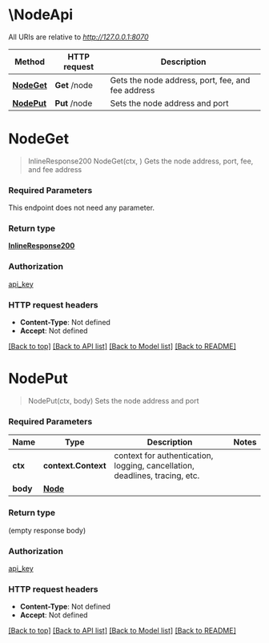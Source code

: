 # \NodeApi

All URIs are relative to *http://127.0.0.1:8070*

Method | HTTP request | Description
------------- | ------------- | -------------
[**NodeGet**](NodeApi.md#NodeGet) | **Get** /node | Gets the node address, port, fee, and fee address
[**NodePut**](NodeApi.md#NodePut) | **Put** /node | Sets the node address and port


# **NodeGet**
> InlineResponse200 NodeGet(ctx, )
Gets the node address, port, fee, and fee address

### Required Parameters
This endpoint does not need any parameter.

### Return type

[**InlineResponse200**](inline_response_200.md)

### Authorization

[api_key](../README.md#api_key)

### HTTP request headers

 - **Content-Type**: Not defined
 - **Accept**: Not defined

[[Back to top]](#) [[Back to API list]](../README.md#documentation-for-api-endpoints) [[Back to Model list]](../README.md#documentation-for-models) [[Back to README]](../README.md)

# **NodePut**
> NodePut(ctx, body)
Sets the node address and port

### Required Parameters

Name | Type | Description  | Notes
------------- | ------------- | ------------- | -------------
 **ctx** | **context.Context** | context for authentication, logging, cancellation, deadlines, tracing, etc.
  **body** | [**Node**](Node.md)|  | 

### Return type

 (empty response body)

### Authorization

[api_key](../README.md#api_key)

### HTTP request headers

 - **Content-Type**: Not defined
 - **Accept**: Not defined

[[Back to top]](#) [[Back to API list]](../README.md#documentation-for-api-endpoints) [[Back to Model list]](../README.md#documentation-for-models) [[Back to README]](../README.md)

